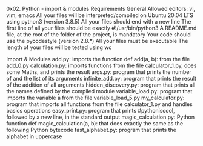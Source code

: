 0x02. Python - import & modules
Requirements
General
Allowed editors: vi, vim, emacs All your files will be interpreted/compiled on Ubuntu 20.04 LTS using python3 (version 3.8.5) All your files should end with a new line The first line of all your files should be exactly #!/usr/bin/python3 A README.md file, at the root of the folder of the project, is mandatory Your code should use the pycodestyle (version 2.8.*) All your files must be executable The length of your files will be tested using wc

Import & Modules
add.py: imports the function def add(a, b): from the file add_0.py
calculation.py: imports functions from the file calculator_1.py, does some Maths, and prints the result
args.py: program that prints the number of and the list of its arguments
infinite_add.py: program that prints the result of the addition of all arguments
hidden_discovery.py: program that prints all the names defined by the compiled module
variable_load.py: program that imports the variable a from the file variable_load_5.py
my_calculator.py: program that imports all functions from the file calculator_1.py and handles basics operations
easy_print.py: program that prints #pythoniscool, followed by a new line, in the standard output
magic_calculation.py: Python function def magic_calculation(a, b): that does exactly the same as the following Python bytecode
fast_alphabet.py: program that prints the alphabet in uppercase
